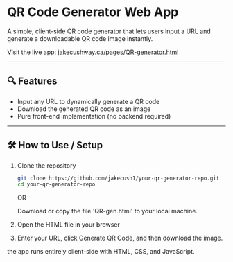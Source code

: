 # QR Code Generator Web App

A simple, client-side QR code generator that lets users input a URL and generate a downloadable QR code image instantly.

Visit the live app: [jakecushway.ca/pages/QR-generator.html](https://jakecushway.ca/pages/QR-generator.html)

---

## 🔍 Features

- Input any URL to dynamically generate a QR code  
- Download the generated QR code as an image  
- Pure front-end implementation (no backend required)

---

## 🛠 How to Use / Setup

1. Clone the repository  
   ```bash
   git clone https://github.com/jakecush1/your-qr-generator-repo.git
   cd your-qr-generator-repo
   ```

   OR

   Download or copy the file 'QR-gen.html' to your local machine.
   
3. Open the HTML file in your browser

4. Enter your URL, click Generate QR Code, and then download the image.

the app runs entirely client-side with HTML, CSS, and JavaScript.
